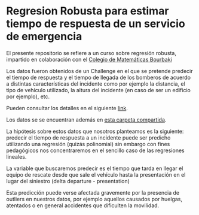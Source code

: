 # Regresion Robusta para estimar tiempo de respuesta de un servicio de emergencia

El presente repositorio se refiere a un curso sobre regresión robusta, impartido en colaboración con el [Colegio de Matemáticas Bourbaki](https://www.colegio-bourbaki.com/) 

Los datos fueron obtenidos de un Challenge en el que se pretende predecir el tiempo de respuesta y el tiempo de llegada de los bomberos de acuerdo a distintas 
características del incidente como por ejemplo la distancia, el tipo de vehículo utilizado, la altura del incidente (en caso de ser un edificio por ejemplo), etc.

Pueden consultar los detalles en el siguiente [link](https://paris-fire-brigade.github.io/data-challenge/challenge.html). 

Los datos se se encuentran además en [esta carpeta compartida](https://drive.google.com/drive/folders/1Q5O4kHjfwNxZ-ib8GQG04seCeBl2ywv4?usp=sharing).

La hipótesis sobre estos datos que nosotros planteamos es la siguiente: predecir el tiempo de respuesta a un incidente puede ser predicho utilizando una regresión 
(quizás polinomial) sin embargo con fines pedagógicos nos concentraremos en el sencillo caso de las regresiones lineales.

La variable que buscaremos predecir es el tiempo que tarda en llegar el equipo de rescate desde que sale el vehículo hasta la presentación en el lugar del siniestro (delta departure - presentation)

Esta predicción puede verse afectada gravemente por la presencia de outliers en nuestros datos, por ejemplo aquellos causados por huelgas, atentados o en general accidentes 
que dificulten la movilidad.


